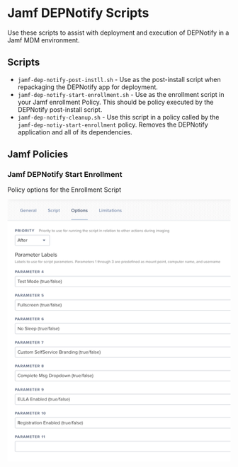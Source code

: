 # Jamf DEPNotify Scripts

Use these scripts to assist with deployment and execution of DEPNotify in a Jamf MDM environment.

## Scripts

- `jamf-dep-notify-post-instll.sh` - Use as the post-install script when repackaging the DEPNotify app for deployment.
- `jamf-dep-notify-start-enrollment.sh` - Use as the enrollment script in your Jamf enrollment Policy. This should be policy executed by the DEPNotify post-install script.
- `jamf-dep-notify-cleanup.sh` - Use this script in a policy called by the `jamf-dep-notiy-start-enrollment` policy. Removes the DEPNotify application and all of its dependencies.


## Jamf Policies

### Jamf DEPNotify Start Enrollment

Policy options for the Enrollment Script

![](Screenshots/dep_notify_enrollment_script_policy_options.png)
